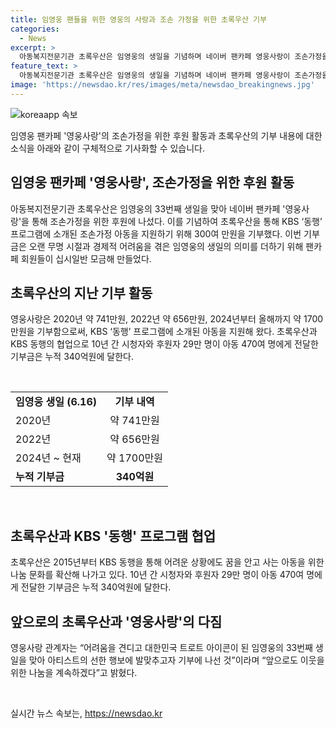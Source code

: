 ```yaml
---
title: 임영웅 팬들을 위한 영웅의 사랑과 조손 가정을 위한 초록우산 기부
categories:
  - News
excerpt: >
  아동복지전문기관 초록우산은 임영웅의 생일을 기념하며 네이버 팬카페 영웅사랑이 조손가정을 위한 후원에 나섰다고 26일 밝혔다. 팬카페 회원들이 모금하여 300여 만원을 기부했고, 초록우산을 통해 KBS ‘동행’ 프로그램에 소개된 조손가정 아동을 지원했다. 초록우산은 2015년부터 KBS 동행을 통해 어려운 상황에도 꿈을 안고 사는 아동을 위한 나눔 문화를 확산하고 있으며, 임영웅의 33번째 생일을 맞아 기부를 했다. 이번 기부금은 팬카페 회원들이 모금하여 만들었고, 어린이들의 행복한 성장을 위해 지원하는 아동복지전문기관 초록우산은 1948년부터 시작되었다.
feature_text: >
  아동복지전문기관 초록우산은 임영웅의 생일을 기념하며 네이버 팬카페 영웅사랑이 조손가정을 위한 후원에 나섰다고 26일 밝혔다. 팬카페 회원들이 모금하여 300여 만원을 기부했고, 초록우산을 통해 KBS ‘동행’ 프로그램에 소개된 조손가정 아동을 지원했다. 초록우산은 2015년부터 KBS 동행을 통해 어려운 상황에도 꿈을 안고 사는 아동을 위한 나눔 문화를 확산하고 있으며, 임영웅의 33번째 생일을 맞아 기부를 했다. 이번 기부금은 팬카페 회원들이 모금하여 만들었고, 어린이들의 행복한 성장을 위해 지원하는 아동복지전문기관 초록우산은 1948년부터 시작되었다.
image: 'https://newsdao.kr/res/images/meta/newsdao_breakingnews.jpg'
---
```


<p><img src="https://newsdao.kr/res/images/meta/newsdao_breakingnews.jpg" alt="koreaapp 속보" /></p>

<p>임영웅 팬카페 '영웅사랑'의 조손가정을 위한 후원 활동과 초록우산의 기부 내용에 대한 소식을 아래와 같이 구체적으로 기사화할 수 있습니다.</p>

<h2 data-ke-size="size26">임영웅 팬카페 '영웅사랑', 조손가정을 위한 후원 활동</h2>

<p data-ke-size="size16">아동복지전문기관 초록우산은 임영웅의 33번째 생일을 맞아 네이버 팬카페 '영웅사랑'을 통해 조손가정을 위한 후원에 나섰다. 이를 기념하여 초록우산을 통해 KBS ‘동행’ 프로그램에 소개된 조손가정 아동을 지원하기 위해 300여 만원을 기부했다. 이번 기부금은 오랜 무명 시절과 경제적 어려움을 겪은 임영웅의 생일의 의미를 더하기 위해 팬카페 회원들이 십시일반 모금해 만들었다.</p>

<h2 data-ke-size="size26">초록우산의 지난 기부 활동</h2>

<p data-ke-size="size16">영웅사랑은 2020년 약 741만원, 2022년 약 656만원, 2024년부터 올해까지 약 1700만원을 기부함으로써, KBS ‘동행’ 프로그램에 소개된 아동을 지원해 왔다. 초록우산과 KBS 동행의 협업으로 10년 간 시청자와 후원자 29만 명이 아동 470여 명에게 전달한 기부금은 누적 340억원에 달한다.</p>

<p data-ke-size="size16">&nbsp;</p>

<table>
    <tr>
        <td style="text-align: left;"><b>임영웅 생일 (6.16)</b></td>
        <td style="text-align: center;"><b>기부 내역</b></td>
    </tr>
    <tr>
        <td style="text-align: left;">2020년</td>
        <td style="text-align: center;">약 741만원</td>
    </tr>
    <tr>
        <td style="text-align: left;">2022년</td>
        <td style="text-align: center;">약 656만원</td>
    </tr>
    <tr>
        <td style="text-align: left;">2024년 ~ 현재</td>
        <td style="text-align: center;">약 1700만원</td>
    </tr>
    <tr>
        <td style="text-align: left;"><b>누적 기부금</b></td>
        <td style="text-align: center;"><b>340억원</b></td>
    </tr>
</table>

<p data-ke-size="size16">&nbsp;</p>

<h2 data-ke-size="size26">초록우산과 KBS '동행' 프로그램 협업</h2>

<p data-ke-size="size16">초록우산은 2015년부터 KBS 동행을 통해 어려운 상황에도 꿈을 안고 사는 아동을 위한 나눔 문화를 확산해 나가고 있다. 10년 간 시청자와 후원자 29만 명이 아동 470여 명에게 전달한 기부금은 누적 340억원에 달한다.</p>

<h2 data-ke-size="size26">앞으로의 초록우산과 '영웅사랑'의 다짐</h2>

<p data-ke-size="size16">영웅사랑 관계자는 “어려움을 견디고 대한민국 트로트 아이콘이 된 임영웅의 33번째 생일을 맞아 아티스트의 선한 행보에 발맞추고자 기부에 나선 것”이라며 “앞으로도 이웃을 위한 나눔을 계속하겠다”고 밝혔다.</p>

<p data-ke-size="size16">&nbsp;</p>
실시간 뉴스 속보는, <a href="https://newsdao.kr" rel="dofollow">https://newsdao.kr</a>


